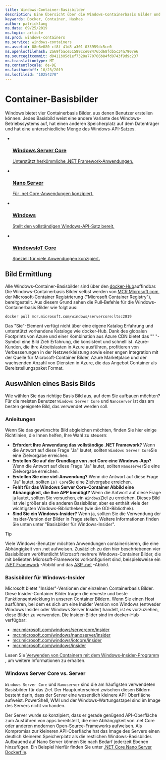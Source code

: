 ```yaml
---
title: Windows-Container-Basisbilder
description: Eine Übersicht über die Windows-Containerbasis Bilder und deren Verwendung.
keywords: Docker, Container, Hashes
author: patricklang
ms.date: 09/25/2019
ms.topic: article
ms.prod: windows-containers
ms.service: windows-containers
ms.assetid: 88e6e080-cf8f-41d8-a301-035959dc5ce0
ms.openlocfilehash: 2a69fbace51589cce08476bd68fdb5c34a7907e6
ms.sourcegitcommit: d0411b05d1ef7328a770766b84fd0743f9d9c237
ms.translationtype: MT
ms.contentlocale: de-DE
ms.lasthandoff: 10/23/2019
ms.locfileid: "10254270"
---
```

# <a name="container-base-images"></a>Container-Basisbilder

Windows bietet vier Containerbasis Bilder, aus denen Benutzer erstellen können. Jedes Basisbild weist eine andere Variante des Windows-Betriebssystems auf, hat einen anderen Speicherplatz auf dem Datenträger und hat eine unterschiedliche Menge des Windows-API-Satzes.

<ul class="columns is-multiline has-margin-left-none has-margin-bottom-none has-padding-top-medium">
    <li class="column is-one-quarter has-padding-top-small-mobile has-padding-bottom-small">
        <a class="is-undecorated is-full-height is-block"
            href="https://hub.docker.com/_/microsoft-windows-servercore" data-linktype="external">
            <article class="card has-outline-hover is-relative is-full-height has-padding-none">
                    <div class="cardImageOuter bgdAccent1 has-padding-top-large has-padding-bottom-large has-padding-left-large has-padding-right-large">
                        <div class="cardImage centered has-padding-top-large has-padding-bottom-large has-padding-left-large has-padding-right-large">
                            <img src="media/Microsoft_logo.svg" alt="" data-linktype="relative-path">
                        </div>
                    </div>
                <div class="card-content has-text-overflow-ellipsis has-padding-top-small">
                    <div class="has-padding-bottom-none">
                        <h3 class="is-size-4 has-margin-top-none has-margin-bottom-none has-text-primary">Windows Server Core</h3>
                    </div>
                    <div class="is-size-7 has-margin-top-small has-line-height-reset">
                        <p>Unterstützt herkömmliche .NET Framework-Anwendungen.</p>
                    </div>
                </div>
            </article>
        </a>
    </li>
    <li class="column is-one-quarter has-padding-top-small-mobile has-padding-bottom-small">
        <a class="is-undecorated is-full-height is-block"
            href="https://hub.docker.com/_/microsoft-windows-nanoserver" data-linktype="external">
            <article class="card has-outline-hover is-relative is-full-height has-padding-none">
                    <div class="cardImageOuter bgdAccent1 has-padding-top-large has-padding-bottom-large has-padding-left-large has-padding-right-large">
                        <div class="cardImage centered has-padding-top-large has-padding-bottom-large has-padding-left-large has-padding-right-large">
                            <img src="media/Microsoft_logo.svg" alt="" data-linktype="relative-path">
                        </div>
                    </div>
                <div class="card-content has-text-overflow-ellipsis has-padding-top-small">
                    <div class="has-padding-bottom-none">
                        <h3 class="is-size-4 has-margin-top-none has-margin-bottom-none has-text-primary">Nano Server</h3>
                    </div>
                    <div class="is-size-7 has-margin-top-small has-line-height-reset">
                        <p>Für .net Core-Anwendungen konzipiert.</p>
                    </div>
                </div>
            </article>
        </a>
    </li>
    <li class="column is-one-quarter has-padding-top-small-mobile has-padding-bottom-small">
        <a class="is-undecorated is-full-height is-block"
            href="https://hub.docker.com/_/microsoft-windows" data-linktype="external">
            <article class="card has-outline-hover is-relative is-full-height has-padding-none">
                    <div class="cardImageOuter bgdAccent1 has-padding-top-large has-padding-bottom-large has-padding-left-large has-padding-right-large">
                        <div class="cardImage centered has-padding-top-large has-padding-bottom-large has-padding-left-large has-padding-right-large">
                            <img src="media/Microsoft_logo.svg" alt="" data-linktype="relative-path">
                        </div>
                    </div>
                <div class="card-content has-text-overflow-ellipsis has-padding-top-small">
                    <div class="has-padding-bottom-none">
                        <h3 class="is-size-4 has-margin-top-none has-margin-bottom-none has-text-primary">Windows</h3>
                    </div>
                    <div class="is-size-7 has-margin-top-small has-line-height-reset">
                        <p>Stellt den vollständigen Windows-API-Satz bereit.</p>
                    </div>
                </div>
            </article>
        </a>
    </li>
    <li class="column is-one-quarter has-padding-top-small-mobile has-padding-bottom-small">
        <a class="is-undecorated is-full-height is-block"
            href="https://hub.docker.com/_/microsoft-windows-iotcore" data-linktype="external">
            <article class="card has-outline-hover is-relative is-full-height has-padding-none">
                    <div class="cardImageOuter bgdAccent1 has-padding-top-large has-padding-bottom-large has-padding-left-large has-padding-right-large">
                        <div class="cardImage centered has-padding-top-large has-padding-bottom-large has-padding-left-large has-padding-right-large">
                            <img src="media/Microsoft_logo.svg" alt="" data-linktype="relative-path">
                        </div>
                    </div>
                <div class="card-content has-text-overflow-ellipsis has-padding-top-small">
                    <div class="has-padding-bottom-none">
                        <h3 class="is-size-4 has-margin-top-none has-margin-bottom-none has-text-primary">WindowsIoT Core</h3>
                    </div>
                    <div class="is-size-7 has-margin-top-small has-line-height-reset">
                        <p>Speziell für viele Anwendungen konzipiert.</p>
                    </div>
                </div>
            </article>
        </a>
    </li>
</ul>

## <a name="image-discovery"></a>Bild Ermittlung

Alle Windows-Container-Basisbilder sind über den [docker-Hub](https://hub.docker.com/_/microsoft-windows-base-os-images)auffindbar. Die Windows-Containerbasis Bilder selbst werden von [MCR.Microsoft.com](https://azure.microsoft.com/en-us/services/container-registry/), der Microsoft-Container Registrierung ("Microsoft Container Registry"), bereitgestellt. Aus diesem Grund sehen die Pull-Befehle für die Windows-Containerbasis Bilder wie folgt aus:

```code
docker pull mcr.microsoft.com/windows/servercore:ltsc2019
```

Das "Sie"-Element verfügt nicht über eine eigene Katalog Erfahrung und unterstützt vorhandene Kataloge wie docker-Hub. Dank des globalen Footprints von Azure und einer Kombination aus Azure CDN bietet das "" "-Symbol eine Bild Zieh Erfahrung, die konsistent und schnell ist. Azure-Kunden, die ihre Arbeitslasten in Azure ausführen, profitieren von Verbesserungen in der Netzwerkleistung sowie einer engen Integration mit der Quelle für Microsoft-Container Bilder, Azure Marketplace und der wachsenden Anzahl von Diensten in Azure, die das Angebot Container als Bereitstellungspaket Format.

## <a name="choosing-a-base-image"></a>Auswählen eines Basis Bilds

Wie wählen Sie das richtige Basis Bild aus, auf dem Sie aufbauen möchten? Für die meisten Benutzer `Windows Server Core` und `Nanoserver` ist das am besten geeignete Bild, das verwendet werden soll.

### <a name="guidelines"></a>Anleitungen

 Wenn Sie das gewünschte Bild abgleichen möchten, finden Sie hier einige Richtlinien, die Ihnen helfen, Ihre Wahl zu steuern:

- **Erfordert Ihre Anwendung das vollständige .NET Framework?** Wenn die Antwort auf diese Frage "Ja" lautet, sollten `Windows Server Core`Sie eine Zielvorgabe erreichen.
- **Erstellen Sie auf der Grundlage von .net Core eine Windows-App?** Wenn die Antwort auf diese Frage "Ja" lautet, sollten `Nanoserver`Sie eine Zielvorgabe erreichen.
- **Erstellen Sie eine viel-Anwendung?** Wenn die Antwort auf diese Frage "Ja" lautet, sollten `IoT Core`Sie eine Zielvorgabe erreichen.
- **Fehlt für das Windows Server Core-Container Abbild eine Abhängigkeit, die Ihre APP benötigt?** Wenn die Antwort auf diese Frage ja lautet, sollten Sie versuchen, ein `Windows`Ziel zu erreichen. Dieses Bild ist viel größer als die anderen Basisbilder, aber es enthält viele der wichtigsten Windows-Bibliotheken (wie die GDI-Bibliothek).
- **Sind Sie ein Windows-Insider?** Wenn ja, sollten Sie die Verwendung der Insider-Version der Bilder in Frage stellen. Weitere Informationen finden Sie unten unter "Basisbilder für Windows-Insider".

> [!TIP]
> Viele Windows-Benutzer möchten Anwendungen containerisieren, die eine Abhängigkeit von .net aufweisen. Zusätzlich zu den hier beschriebenen vier Basisbildern veröffentlicht Microsoft mehrere Windows-Container Bilder, die mit beliebten Microsoft-Frameworks vorkonfiguriert sind, beispielsweise ein [.NET Framework](https://hub.docker.com/_/microsoft-dotnet-framework) -Abbild und das [ASP .net](https://hub.docker.com/_/microsoft-dotnet-framework-aspnet/) -Abbild.

### <a name="base-images-for-windows-insiders"></a>Basisbilder für Windows-Insider

Microsoft bietet "Insider"-Versionen der einzelnen Containerbasis Bilder. Diese Insider-Container Bilder tragen die neueste und beste Funktionsentwicklung in unseren Container Bildern. Wenn Sie einen Host ausführen, bei dem es sich um eine Insider Version von Windows (entweder Windows Insider oder Windows Server Insider) handelt, ist es vorzuziehen, diese Bilder zu verwenden. Die Insider-Bilder sind im docker-Hub verfügbar:

- [mcr.microsoft.com/windows/servercore/insider](https://hub.docker.com/_/microsoft-windows-servercore-insider)
- [mcr.microsoft.com/windows/nanoserver/insider](https://hub.docker.com/_/microsoft-windows-nanoserver-insider)
- [mcr.microsoft.com/windows/iotcore/insider](https://hub.docker.com/_/microsoft-windows-iotcore-insider)
- [mcr.microsoft.com/windows/insider](https://hub.docker.com/_/microsoft-windows-insider)

Lesen Sie [Verwenden von Containern mit dem Windows-Insider-Programm](../deploy-containers/insider-overview.md) , um weitere Informationen zu erhalten.

### <a name="windows-server-core-vs-nanoserver"></a>Windows Server Core vs. Server

`Windows Server Core` und `Nanoserver` sind die am häufigsten verwendeten Basisbilder für das Ziel. Der Hauptunterschied zwischen diesen Bildern besteht darin, dass der Server eine wesentlich kleinere API-Oberfläche aufweist. PowerShell, WMI und der Windows-Wartungsstapel sind im Image des Servers nicht vorhanden.

Der Server wurde so konzipiert, dass er gerade genügend API-Oberfläche zum Ausführen von apps bereitstellt, die eine Abhängigkeit von .net Core oder anderen modernen Open-Source-Frameworks aufweisen. Als Kompromiss zur kleineren API-Oberfläche hat das Image des Servers einen deutlich kleineren Speicherplatz als die restlichen Windows-Basisbilder. Aufbauend auf Nano Server können Sie nach Bedarf jederzeit Ebenen hinzufügen. Ein Beispiel hierfür finden Sie unter [.NET Core Nano Server Dockerfile](https://github.com/dotnet/dotnet-docker/blob/master/2.1/sdk/nanoserver-1803/amd64/Dockerfile).
